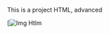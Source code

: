 This is a project HTML, advanced

[![Img Htlm](https://www.google.com/url?sa=i&url=https%3A%2F%2Fes.wikipedia.org%2Fwiki%2FHTML5&psig=AOvVaw0EirJw-6-RGmImn5ly-Yf0&ust=1680625824396000&source=images&cd=vfe&ved=0CBAQjRxqFwoTCNj-rJyRjv4CFQAAAAAdAAAAABAE)
